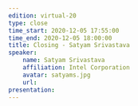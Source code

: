 ```yaml
---
edition: virtual-20
type: close
time_start: 2020-12-05 17:55:00
time_end: 2020-12-05 18:00:00
title: Closing - Satyam Srivastava
speaker:
    name: Satyam Srivastava
    affiliation: Intel Corporation
    avatar: satyams.jpg
    url: 
presentation: 
---
```

  

 
